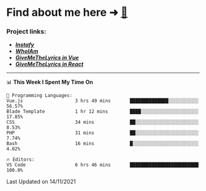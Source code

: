 # Find about me here ➜ [🧑](https://pauabella.dev)

### Project links:
- ***[Instafy](https://instafy.me)***
- ***[WhoIAm](https://pauabella.dev)***
- ***[GiveMeTheLyrics in Vue](https://lyrics.pauabella.dev)***
- ***[GiveMeTheLyrics in React](https://pauabella.dev/GiveMeTheLyrics)***

---
<!--START_SECTION:waka-->
📊 **This Week I Spent My Time On** 

```text
💬 Programming Languages: 
Vue.js                   3 hrs 49 mins       ██████████████░░░░░░░░░░░   56.57% 
Blade Template           1 hr 12 mins        ████░░░░░░░░░░░░░░░░░░░░░   17.85% 
CSS                      34 mins             ██░░░░░░░░░░░░░░░░░░░░░░░   8.53% 
PHP                      31 mins             ██░░░░░░░░░░░░░░░░░░░░░░░   7.74% 
Bash                     16 mins             █░░░░░░░░░░░░░░░░░░░░░░░░   4.02%

🔥 Editors: 
VS Code                  6 hrs 46 mins       █████████████████████████   100.0%

```


 Last Updated on 14/11/2021
<!--END_SECTION:waka-->
